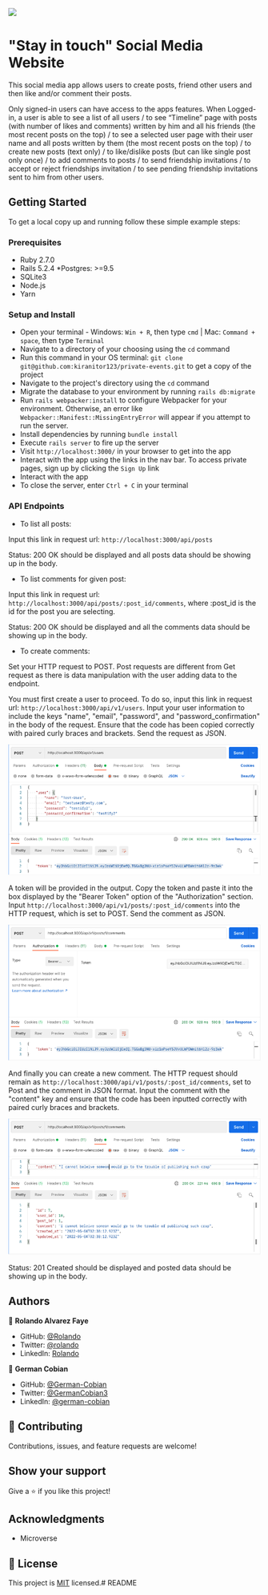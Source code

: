 ![](https://img.shields.io/badge/Microverse-blueviolet)

# "Stay in touch" Social Media Website

This social media app allows users to create posts, friend other users and then like and/or comment their posts.


Only signed-in users can have access to the apps features. When Logged-in, a user is able to see a list of all users / to see “Timeline” page with posts (with number of likes and comments) written by him and all his friends (the most recent posts on the top) / to see a selected user page with their user name and all posts written by them (the most recent posts on the top) /  to create new posts (text only) / to like/dislike posts (but can like single post only once) / to add comments to posts / to send friendship invitations / to accept or reject friendships invitation / to see pending friendship invitations sent to him from other users.


## Getting Started

To get a local copy up and running follow these simple example steps:


### Prerequisites

* Ruby 2.7.0
* Rails 5.2.4
*Postgres: >=9.5
* SQLite3
* Node.js
* Yarn


### Setup and Install

* Open your terminal - Windows: `Win + R`, then type `cmd` | Mac: `Command + space`, then type `Terminal`
* Navigate to a directory of your choosing using the `cd` command
* Run this command in your OS terminal: `git clone git@github.com:kiranitor123/private-events.git` to get a copy of the project
* Navigate to the project's directory using the `cd` command
* Migrate the database to your environment by running `rails db:migrate`
* Run `rails webpacker:install` to configure Webpacker for your environment. Otherwise, an error like `Webpacker::Manifest::MissingEntryError` will appear if you attempt to run the server.
* Install dependencies by running `bundle install`
* Execute `rails server` to fire up the server
* Visit `http://localhost:3000/` in your browser to get into the app
* Interact with the app using the links in the nav bar. To access private pages, sign up by clicking the `Sign Up` link
* Interact with the app
* To close the server, enter `Ctrl + C` in your terminal

### API Endpoints

* To list all posts:

Input this link in request url: `http://localhost:3000/api/posts`

Status: 200 OK should be displayed and all posts data should be showing up in the body.

* To list comments for given post:

Input this link in request url: `http://localhost:3000/api/posts/:post_id/comments`, where :post_id is the id for the post you are selecting.

Status: 200 OK should be displayed and all the comments data should be showing up in the body.

* To create comments:

Set your HTTP request to POST. Post requests are different from Get request as there is data manipulation with the user adding data to the endpoint.

You must first create a user to proceed. To do so, input this link in request url: `http://localhost:3000/api/v1/users`. Input your user information to include the keys "name", "email", "password", and "password_confirmation" in the body of the request. Ensure that the code has been copied correctly with paired curly braces and brackets. Send the request as JSON. 

![Inputting user](/app/assets/images/inputting_user.png?raw=true "Inputting of user" )

A token will be provided in the output. Copy the token and paste it into the box displayed by the "Bearer Token" option of the "Authorization" section. Input `http://localhost:3000/api/v1/posts/:post_id/comments` into the HTTP request, which is set to POST. Send the comment as JSON.

![Inputting token](/app/assets/images/inputting_token.png?raw=true "Inputting of token")

And finally you can create a new comment. The HTTP request should remain as `http://localhost:3000/api/v1/posts/:post_id/comments`, set to Post and the comment in JSON format. Input the comment with the "content" key and ensure that the code has been inputted correctly with paired curly braces and brackets.

![Inputting comment](/app/assets/images/inputting_comment.png?raw=true "Inputting of comment")

Status: 201 Created should be displayed and posted data should be showing up in the body.

## Authors

👤 **Rolando Alvarez Faye**

* GitHub: [@Rolando](https://github.com/kiranitor123)
* Twitter: [@rolando](https://twitter.com/FayeRolando)
* LinkedIn: [Rolando](https://www.linkedin.com/in/rolando-diego-alvarez-faye-b2b34a1a9/)

👤 **German Cobian**

* GitHub: [@German-Cobian](https://github.com/German-Cobian)
* Twitter: [@GermanCobian3](https://twitter.com/GermanCobian3)
* LinkedIn: [@german-cobian](https://www.linkedin.com/in/german-cobian/)


## 🤝 Contributing

Contributions, issues, and feature requests are welcome!


## Show your support

Give a ⭐️ if you like this project!


## Acknowledgments

* Microverse


## 📝 License

This project is [MIT](https://github.com/German-Cobian/Re-former/blob/re-former-feature/LICENSE) licensed.# README
